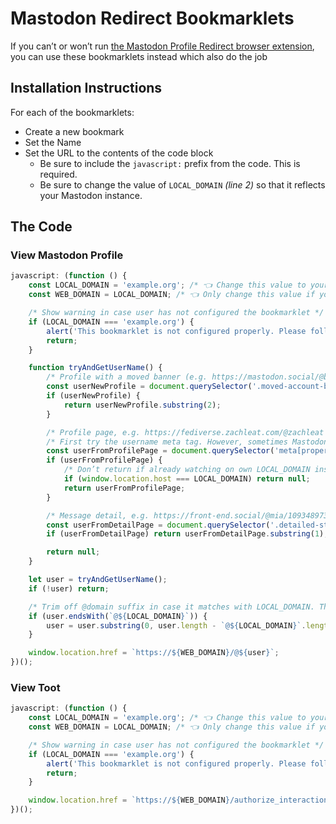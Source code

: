 # Mastodon Redirect Bookmarklets

If you can’t or won’t run [the Mastodon Profile Redirect browser extension](https://github.com/bramus/mastodon-profile-redirect/), you can use these bookmarklets instead which also do the job

## Installation Instructions

For each of the bookmarklets:

- Create a new bookmark
- Set the Name
- Set the URL to the contents of the code block
  - Be sure to include the `javascript:` prefix from the code. This is required.
  - Be sure to change the value of `LOCAL_DOMAIN` _(line 2)_ so that it reflects your Mastodon instance.

## The Code

### View Mastodon Profile

```js
javascript: (function () {
	const LOCAL_DOMAIN = 'example.org'; /* 👈 Change this value to your Mastodon domain, e.g. 'mastodon.social' */
	const WEB_DOMAIN = LOCAL_DOMAIN; /* 👈 Only change this value if your Masto host is hosted an different domain than the LOCAL_DOMAIN */

	/* Show warning in case user has not configured the bookmarklet */
	if (LOCAL_DOMAIN === 'example.org') {
		alert('This bookmarklet is not configured properly. Please follow the installation instructions and change the value for LOCAL_DOMAIN before you use it.');
		return;
	}

	function tryAndGetUserName() {
		/* Profile with a moved banner (e.g. https://mastodon.social/@bramus): follow that link */
		const userNewProfile = document.querySelector('.moved-account-banner .button')?.getAttribute('href');
		if (userNewProfile) {
			return userNewProfile.substring(2);
		}

		/* Profile page, e.g. https://fediverse.zachleat.com/@zachleat and https://front-end.social/@mia */
		/* First try the username meta tag. However, sometimes Mastodon forgets to inject it, so we fall back to the username shown in the profile header */
		const userFromProfilePage = document.querySelector('meta[property="profile:username"]')?.getAttribute('content') || document.querySelector('.account__header .account__header__tabs__name small')?.innerText.substring(1);
		if (userFromProfilePage) {
			/* Don’t return if already watching on own LOCAL_DOMAIN instance */
			if (window.location.host === LOCAL_DOMAIN) return null;
			return userFromProfilePage;
		}

		/* Message detail, e.g. https://front-end.social/@mia/109348973362020954 and https://bell.bz/@andy/109392510558650993 and https://bell.bz/@andy/109392510558650993 */
		const userFromDetailPage = document.querySelector('.detailed-status .display-name__account')?.innerText;
		if (userFromDetailPage) return userFromDetailPage.substring(1);

		return null;
	}

	let user = tryAndGetUserName();
	if (!user) return;

	/* Trim off @domain suffix in case it matches with LOCAL_DOMAIN. This due to https://github.com/mastodon/mastodon/issues/21469 */
	if (user.endsWith(`@${LOCAL_DOMAIN}`)) {
		user = user.substring(0, user.length - `@${LOCAL_DOMAIN}`.length);
	}

	window.location.href = `https://${WEB_DOMAIN}/@${user}`;
})();
```

### View Toot

```js
javascript: (function () {
	const LOCAL_DOMAIN = 'example.org'; /* 👈 Change this value to your Mastodon domain, e.g. 'mastodon.social' */
	const WEB_DOMAIN = LOCAL_DOMAIN; /* 👈 Only change this value if your Masto host is hosted an different domain than the LOCAL_DOMAIN */

	/* Show warning in case user has not configured the bookmarklet */
	if (LOCAL_DOMAIN === 'example.org') {
		alert('This bookmarklet is not configured properly. Please follow the installation instructions and change the value for LOCAL_DOMAIN before you use it.');
		return;
	}

	window.location.href = `https://${WEB_DOMAIN}/authorize_interaction?uri=${encodeURIComponent(window.location.href)}`;
})();
```